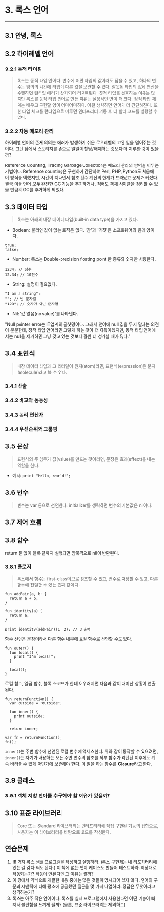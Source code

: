 # 3. 록스 언어
---
## 3.1 안녕, 록스
## 3.2 하이레벨 언어
### 3.2.1 동적 타이핑
> 록스는 동적 타입 언어다. 변수에 어떤 타입의 값이라도 담을 수 있고, 하나의 변수는 임의의 시간에 타입이 다른 값을 보관할 수 있다. 잘못된 타입의 값에 연산을 수행하면 런타임 에러가 감지되어 리포트된다.
정적 타입을 선호하는 이유는 많지만 록스를 동적 타입 언어로 만든 이유는 실용적인 면이 더 크다. 정적 타입 체계는 배우고 구현할 양이 어마어마하다. 이걸 생략하면 언어가 더 간단해진다. 또한 타입 체크를 런타임으로 미루면 인터프리터 기동 후 더 빨리 코드를 실행할 수 있다.
### 3.2.2 자동 메모리 관리
하이레벨 언어의 존재 의의는 에러가 발생하기 쉬운 로우레벨의 고된 일을 덜어주는 것이다. 그런 점에서 스토리지를 손으로 일일이 할당/해제하는 것보다 더 지루한 것이 있을까? 
 
Reference Counting, Tracing Garbage Collection은 메모리 관리의 쌍벽을 이루는 기법이다. Reference counting은 구현하기 간단하여 Perl, PHP, Python도 처음에 이 방식을 택했지만, 시간이 지나면서 참조 횟수 계산의 한계가 드러났고 문제가 커졌다. 결국 이들 언어 모두 완전한 GC 기능을 추가하거나, 적어도 객체 사이클을 정리할 수 있을 만큼의 GC를 추가하게 되었다. 
 
## 3.3 데이터 타입
> 록스는 아래의 내장 데이터 타입(built-in data type)을 가지고 있다.
 
- Boolean: 불리언 값이 없는 로직은 없다. '참'과 '거짓'은 소프트웨어의 음과 양이다. 
```lox
true;
false;
```
 
- Number: 록스는 Double-precision floating point 한 종류의 숫자만 사용한다.
```lox
1234; // 정수
12.34; // 10진수
```

- String: 설명이 필요없다.
```lox
"I am a string";
""; // 빈 문자열 
"123"; // 숫자가 아닌 문자열
```
 
- Nil: '값 없음(no value)'를 나타낸다. 
 
"Null pointer error는 IT업계의 골칫덩이다. 그래서 언어에 null 값을 두지 말자는 의견이 분분한데, 정적 타입 언어라면 그렇게 하는 것이 더 이득이겠지만, 동적 타입 언어에서는 null을 제거하면 그냥 갖고 있는 것보다 훨씬 더 성가실 때가 많다."
 
## 3.4 표현식
> 내장 데이터 타입과 그 리터럴이 원자(atom)라면, 표현식(expression)은 분자(molecule)라고 볼 수 있다.
 
### 3.4.1 산술
### 3.4.2 비교와 동등성
### 3.4.3 논리 연산자
### 3.4.4 우선순위와 그룹핑
 
## 3.5 문장
> 표현식의 주 임무가 값(value)를 만드는 것이라면, 문장은 효과(effect)를 내는 역할을 한다.
- 예시: `print "Hello, world!";`

## 3.6 변수
> 변수는 var 문으로 선언한다. initializer를 생략하면 변수의 기본값은 nil이다.
 
## 3.7 제어 흐름
## 3.8 함수
return 문 없이 블록 끝까지 실행되면 암묵적으로 nil이 반환된다.
 
### 3.8.1 클로저
> 록스에서 함수는 first-class이므로 참조할 수 있고, 변수로 저장할 수 있고, 다른 함수에 전달할 수 있는 진짜 값이다.
```lox
fun addPair(a, b) {
  return a + b;
}

fun identity(a) {
  return a;
}

print identity(addPair)(1, 2); // 3 출력
```
 
함수 선언은 문장이라서 다른 함수 내부에 로컬 함수로 선언할 수도 있다.
```lox
fun outer() {
  fun local() {
    print "I'm local!";
  }

  local();
}
```
 
로컬 함수, 일급 함수, 블록 스코프가 한데 어우러지면 다음과 같이 재미난 상황이 연출된다. 
```lox
fun returnFunction() {
  var outside = "outside";

  fun inner() {
    print outside;
  }

  return inner;

var fn = returnFunction();
fn();
```
`inner()`는 주변 함수에 선언된 로컬 변수에 액세스한다. 위와 같이 동작할 수 있으려면, `inner()`는 자기가 사용하는 모든 주변 변수의 참조를 외부 함수가 리턴된 이후에도 계속 바라볼 수 있게 어딘가에 보관해야 한다. 이 일을 하는 함수를 **Closure**라고 한다. 
 
## 3.9 클래스
### 3.9.1 객체 지향 언어를 추구해야 할 이유가 있을까?

## 3.10 표준 라이브러리
> Core 또는 Standard 라이브러리는 인터프리터에 직접 구현된 기능의 집합으로, 사용자는 이 라이브러리를 바탕으로 코드를 작성한다.

## 연습문제
1. 몇 가지 록스 샘플 프로그램을 작성하고 실행하라. (록스 구현체는 내 리포지터리에 있는 걸 갖다 써도 된다.) 이 책에 없는 엣지 케이스도 만들어 테스트하라. 예상대로 작동되는가? 작동이 안된다면 그 이유는 뭘까?
2. 이 장에서 약식으로 개괄한 내용 중에는 많은 것들이 명시되어 있지 않다. 언어의 구문과 시맨틱에 대해 평소에 궁금했던 질문을 몇 가지 나열하라. 정답은 무엇이라고 생각하는가?
3. 록스는 아주 작은 언어이다. 록스를 실제 프로그램에서 사용한다면 어떤 기능이 빠져서 불편함을 느끼게 될까? (물론, 표준 라이브러리는 제외하고)
